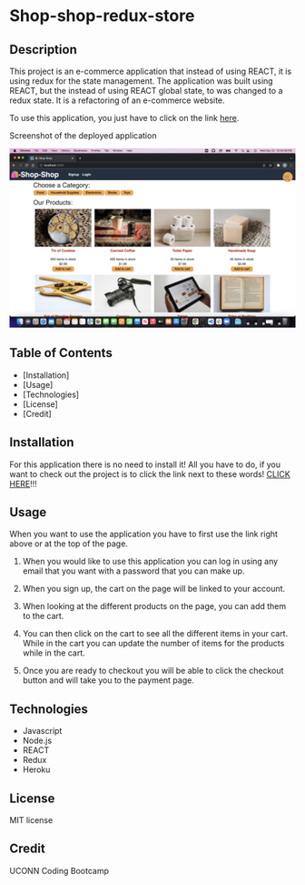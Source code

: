 # Shop-shop-redux-store

## Description 

This project is an e-commerce application that instead of using REACT, it is using redux for the state management. The application was built using REACT, but the instead of using REACT global state, to was changed to a redux state. It is a refactoring of an e-commerce website. 

To use this application, you just have to click on the link [here](https://git.heroku.com/week-22-shop-shop-redux-store.git).

Screenshot of the deployed application

![Screenshot](./shop-shop-redux-store-screenshot.png)

## Table of Contents 

* [Installation]
* [Usage]
* [Technologies]
* [License]
* [Credit]

## Installation 

For this application there is no need to install it! All you have to do, if you want to check out the project is to click the link next to these words! 
[CLICK HERE](https://git.heroku.com/week-22-shop-shop-redux-store.git)!!!

## Usage

When you want to use the application you have to first use the link right above or at the top of the page. 

1. When you would like to use this application you can log in using any email that you want with a password that you can make up. 

2. When you sign up, the cart on the page will be linked to your account. 

3. When looking at the different products on the page, you can add them to the cart.

4. You can then click on the cart to see all the different items in your cart. While in the cart you can update the number of items for the products while in the cart. 

5. Once you are ready to checkout you will be able to click the checkout button and will take you to the payment page. 

## Technologies

* Javascript
* Node.js
* REACT
* Redux
* Heroku

## License 

MIT license

## Credit

UCONN Coding Bootcamp




